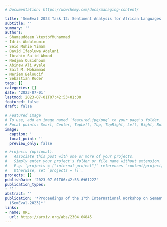```yaml
---
# Documentation: https://wowchemy.com/docs/managing-content/

title: 'SemEval 2023 Task 12: Sentiment Analysis for African Languages (AfriSenti-SemEval)'
subtitle: ''
summary: ''
authors:
- Shamsuddeen \textbfMuhammad
- Idris Abdulmumin
- Seid Muhie Yimam
- David Ifeoluwa Adelani
- Ibrahim Sa'id Ahmad
- Nedjma Ousidhoum
- Abinew Ali Ayele
- Saif M. Mohammad
- Meriem Beloucif
- Sebastian Ruder
tags: []
categories: []
date: '2023-07-01'
lastmod: 2023-07-01T07:42:53+01:00
featured: false
draft: false

# Featured image
# To use, add an image named `featured.jpg/png` to your page's folder.
# Focal points: Smart, Center, TopLeft, Top, TopRight, Left, Right, BottomLeft, Bottom, BottomRight.
image:
  caption: ''
  focal_point: ''
  preview_only: false

# Projects (optional).
#   Associate this post with one or more of your projects.
#   Simply enter your project's folder or file name without extension.
#   E.g. `projects = ["internal-project"]` references `content/project/deep-learning/index.md`.
#   Otherwise, set `projects = []`.
projects: []
publishDate: '2023-07-01T06:42:53.696122Z'
publication_types:
- '1'
abstract: ''
publication: '*Proceedings of the 17th International Workshop on Semantic Evaluation
  (SemEval-2023)*'
links:
- name: URL
  url: https://arxiv.org/abs/2304.06845
---
```

